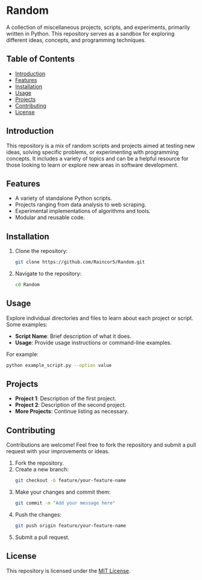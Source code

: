 
# Random

A collection of miscellaneous projects, scripts, and experiments, primarily written in Python. This repository serves as a sandbox for exploring different ideas, concepts, and programming techniques.

## Table of Contents

- [Introduction](#introduction)
- [Features](#features)
- [Installation](#installation)
- [Usage](#usage)
- [Projects](#projects)
- [Contributing](#contributing)
- [License](#license)

## Introduction

This repository is a mix of random scripts and projects aimed at testing new ideas, solving specific problems, or experimenting with programming concepts. It includes a variety of topics and can be a helpful resource for those looking to learn or explore new areas in software development.

## Features

- A variety of standalone Python scripts.
- Projects ranging from data analysis to web scraping.
- Experimental implementations of algorithms and tools.
- Modular and reusable code.

## Installation

1. Clone the repository:
   ```bash
   git clone https://github.com/Raincor5/Random.git
   ```
2. Navigate to the repository:
   ```bash
   cd Random
   ```

## Usage

Explore individual directories and files to learn about each project or script. Some examples:

- **Script Name**: Brief description of what it does.
- **Usage**: Provide usage instructions or command-line examples.

For example:
```bash
python example_script.py --option value
```

## Projects

- **Project 1**: Description of the first project.
- **Project 2**: Description of the second project.
- **More Projects**: Continue listing as necessary.

## Contributing

Contributions are welcome! Feel free to fork the repository and submit a pull request with your improvements or ideas.

1. Fork the repository.
2. Create a new branch:
   ```bash
   git checkout -b feature/your-feature-name
   ```
3. Make your changes and commit them:
   ```bash
   git commit -m "Add your message here"
   ```
4. Push the changes:
   ```bash
   git push origin feature/your-feature-name
   ```
5. Submit a pull request.

## License

This repository is licensed under the [MIT License](LICENSE).
